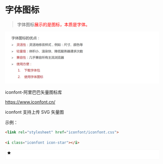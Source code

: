 # 字体图标

> 字体图标<span style="color:red">展示的是图标，本质是字体。</span>

![image-20230315142039471](.\assets\520643a0820b5c43a330022629290faff9662611.png)

iconfont-阿里巴巴矢量图标库

https://www.iconfont.cn/

iconfont 支持上传 SVG 矢量图

示例：

```html
<link rel="stylesheet" href="iconfont/iconfont.css">

<i class="iconfont icon-star"></i>
```

![字体图标](./assets/ef3ba59b7e312bd41d3f0d79485481087860d4b7.png)